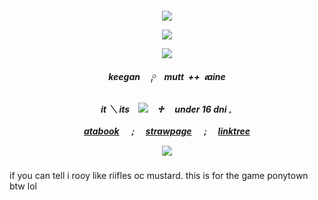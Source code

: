 <h5 align="center"> 

![](https://files.catbox.moe/yb6k8b.png)

  ![](https://camo.githubusercontent.com/2aa1bcdc0d140fb5449ae1573c7c7dfacd78f5b177e30321aa6367edf9ee9f2b/68747470733a2f2f6b6f6d617265762e636f6d2f67687076632f3f757365726e616d653d75746167657a26636f6c6f723d424142414241)

![](https://files.catbox.moe/9zq09g.gif)

keegan　 ༙　mutt ‎ ++ ‎  𝖈aine
 
it ＼ its　![](https://files.catbox.moe/giyh9k.gif)　♱　 under 16 dni     𓈒 ‎ 

[*atabook*](https://stink0.atabook.org)　﹔　[*strawpage*](https://decisions.straw.page)　﹔　[*linktree*](https://guns.lol/sisyphus)

![](https://files.catbox.moe/5ru707.png)

</h5>
if you can tell i rooy like riifles oc mustard.
this is for the game ponytown btw lol

